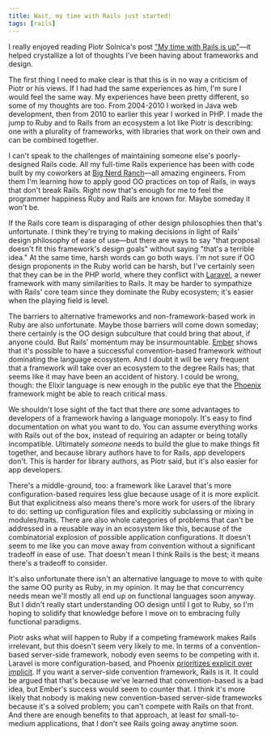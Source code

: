 ```yaml
---
title: Wait, my time with Rails just started!
tags: [rails]
---
```


I really enjoyed reading Piotr Solnica's post ["My time with Rails is up"](http://solnic.eu/2016/05/22/my-time-with-rails-is-up.html)—it helped crystallize a lot of thoughts I've been having about frameworks and design.

The first thing I need to make clear is that this is in no way a criticism of Piotr or his views. If I had had the same experiences as him, I'm sure I would feel the same way. My experiences have been pretty different, so some of my thoughts are too. From 2004-2010 I worked in Java web development, then from 2010 to earlier this year I worked in PHP. I made the jump to Ruby and to Rails from an ecosystem a lot like Piotr is describing: one with a plurality of frameworks, with libraries that work on their own and can be combined together.

I can't speak to the challenges of maintaining someone else's poorly-designed Rails code. All my full-time Rails experience has been with code built by my coworkers at [Big Nerd Ranch](https://bignerdranch.com)—all amazing engineers. From them I'm learning how to apply good OO practices on top of Rails, in ways that don't break Rails. Right now that's enough for me to feel the programmer happiness Ruby and Rails are known for. Maybe someday it won't be.

If the Rails core team is disparaging of other design philosophies then that's unfortunate. I think they're trying to making decisions in light of Rails' design philosophy of ease of use—but there are ways to say "that proposal doesn't fit this framework's design goals" without saying "that's a terrible idea." At the same time, harsh words can go both ways. I'm not sure if OO design proponents in the Ruby world can be harsh, but I've certainly seen that they can be in the PHP world, where they conflict with [Laravel](https://laravel.com), a newer framework with many similarities to Rails. It may be harder to sympathize with Rails' core team since they dominate the Ruby ecosystem; it's easier when the playing field is level.

The barriers to alternative frameworks and non-framework-based work in Ruby are also unfortunate. Maybe those barriers will come down someday; there certainly is the OO design subculture that could bring that about, if anyone could. But Rails' momentum may be insurmountable. [Ember](http://emberjs.com/) shows that it's possible to have a successful convention-based framework without dominating the language ecosystem. And I doubt it will be very frequent that a framework will take over an ecosystem to the degree Rails has; that seems like it may have been an accident of history. I could be wrong, though: the Elixir language is new enough in the public eye that the [Phoenix](http://www.phoenixframework.org/) framework might be able to reach critical mass.

We shouldn't lose sight of the fact that there *are* some advantages to developers of a framework having a language monopoly. It's easy to find documentation on what you want to do. You can assume everything works with Rails out of the box, instead of requiring an adapter or being totally incompatible. Ultimately *someone* needs to build the glue to make things fit together, and because library authors have to for Rails, app developers don't. This is harder for library authors, as Piotr said, but it's also easier for app developers.

There's a middle-ground, too: a framework like Laravel that's more configuration-based requires less glue because usage of it is more explicit. But that explicitness also means there's more work for users of the library to do: setting up configuration files and explicitly subclassing or mixing in modules/traits. There are also whole categories of problems that can't be addressed in a reusable way in an ecosystem like this, because of the combinatorial explosion of possible application configurations. It doesn't seem to me like you can move away from convention without a significant tradeoff in ease of use. That doesn't mean I think Rails is the best; it means there's a tradeoff to consider.

It's also unfortunate there isn't an alternative language to move to with quite the same OO purity as Ruby, in my opinion. It may be that concurrency needs mean we'll mostly all end up on functional languages soon anyway. But I didn't really start understanding OO design until I got to Ruby, so I'm hoping to solidify that knowledge before I move on to embracing fully functional paradigms.

Piotr asks what will happen to Ruby if a competing framework makes Rails irrelevant, but this doesn't seem very likely to me. In terms of a convention-based server-side framework, nobody even seems to be competing with it. Laravel is more configuration-based, and Phoenix [prioritizes explicit over implicit](https://dockyard.com/blog/2015/11/18/phoenix-is-not-rails). If you want a server-side convention framework, Rails is it. It could be argued that that's because we've learned that convention-based is a bad idea, but Ember's success would seem to counter that. I think it's more likely that nobody is making new convention-based server-side frameworks because it's a solved problem; you can't compete with Rails on that front. And there are enough benefits to that approach, at least for small-to-medium applications, that I don't see Rails going away anytime soon.
